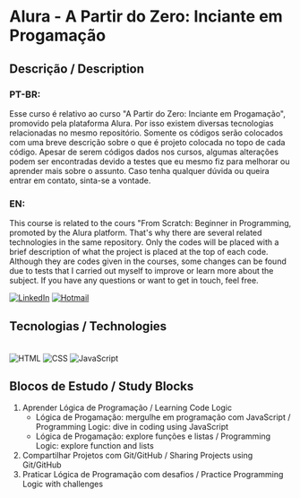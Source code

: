 # Alura - A Partir do Zero: Inciante em Progamação
## Descrição / Description 

### PT-BR:

Esse curso é relativo ao curso "A Partir do Zero: Inciante em Progamação", promovido pela plataforma Alura. Por isso existem diversas tecnologias relacionadas no mesmo repositório. Somente os códigos serão colocados com uma breve descrição sobre o que é projeto colocada no topo de cada código. Apesar de serem códigos dados nos cursos, algumas alterações podem ser encontradas devido a testes que eu mesmo fiz para melhorar ou aprender mais sobre o assunto. Caso tenha qualquer dúvida ou queira entrar em contato, sinta-se a vontade.
### EN:

This course is related to the cours "From Scratch: Beginner in Programming, promoted by the Alura platform. That's why there are several related technologies in the same repository. Only the codes will be placed with a brief description of what the project is placed at the top of each code. Although they are codes given in the courses, some changes can be found due to tests that I carried out myself to improve or learn more about the subject. If you have any questions or want to get in touch, feel free.

[![LinkedIn](https://img.shields.io/badge/LinkedIn-0077B5?style=for-the-badge&logo=linkedin&logoColor=white)](https://www.linkedin.com/in/lucas-emanuel-oliveira-de-carvalho/) [![Hotmail](https://img.shields.io/badge/Microsoft_Outlook-0078D4?style=for-the-badge&logo=microsoft-outlook&logoColor=white
)](lucas.emanuel.carvalho@outlook.com)

## Tecnologias / Technologies

<div style="display: inline_block"><br>
<img align="center" alt="HTML" src=https://img.shields.io/badge/HTML-239120?style=for-the-badge&logo=html5&logoColor=white>
<img align="center" alt="CSS" src=https://img.shields.io/badge/CSS-239120?&style=for-the-badge&logo=css3&logoColor=white>
<img align="center" alt="JavaScript" src=https://img.shields.io/badge/logo-javascript-blue?logo=javascript>
</div>

## Blocos de Estudo / Study Blocks
1. Aprender Lógica de Programação / Learning Code Logic
   - Lógica de Progamação: mergulhe em programação com JavaScript / Programming Logic: dive in coding using JavaScript
   - Lógica de Progamação: explore funções e listas / Programming Logic: explore function and lists
2. Compartilhar Projetos com Git/GitHub / Sharing Projects using Git/GitHub
3. Praticar Lógica de Programação com desafios / Practice Programming Logic with challenges
